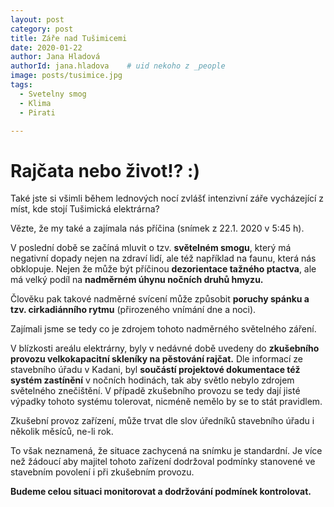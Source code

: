 ```yaml
---
layout: post
category: post
title: Záře nad Tušimicemi  
date: 2020-01-22
author: Jana Hladová
authorId: jana.hladova    # uid nekoho z _people
image: posts/tusimice.jpg
tags:
  - Svetelny smog
  - Klima
  - Pirati

---
```


# Rajčata nebo život!? :)

Také jste si všimli během lednových nocí zvlášť intenzivní záře vycházející z míst, kde stojí Tušimická elektrárna? 

Vězte, že my také a zajímala nás příčina (snímek z 22.1. 2020 v 5:45 h). 

V poslední době se začíná mluvit o tzv. **světelném smogu**, který má negativní dopady nejen na zdraví lidí, ale též například na faunu, 
která nás obklopuje. Nejen že může být příčinou **dezorientace tažného ptactva**, ale má velký podíl na **nadměrném úhynu nočních druhů hmyzu.** 

Člověku pak takové nadměrné svícení může způsobit **poruchy spánku a tzv. cirkadiánního rytmu** (přirozeného vnímání dne a noci).  

Zajímali jsme se tedy co je zdrojem tohoto nadměrného světelného záření. 

V blízkosti areálu elektrárny, byly v nedávné době uvedeny do **zkušebního provozu velkokapacitní skleníky na pěstování rajčat.** 
Dle informací ze stavebního úřadu v Kadani, byl **součástí projektové dokumentace též systém zastínění** v nočních hodinách, 
tak aby světlo nebylo zdrojem světelného znečištění. 
V případě zkušebního provozu se tedy dají jisté výpadky tohoto systému tolerovat, nicméně nemělo by se to stát pravidlem. 

Zkušební provoz zařízení, může trvat dle slov úředníků stavebního úřadu i několik měsíců, ne-li rok. 

To však neznamená, že situace zachycená na snímku je standardní. 
Je více než žádoucí aby majitel tohoto zařízení dodržoval podmínky stanovené ve stavebním povolení i při zkušebním provozu.

**Budeme celou situaci monitorovat a dodržování podmínek kontrolovat.**

